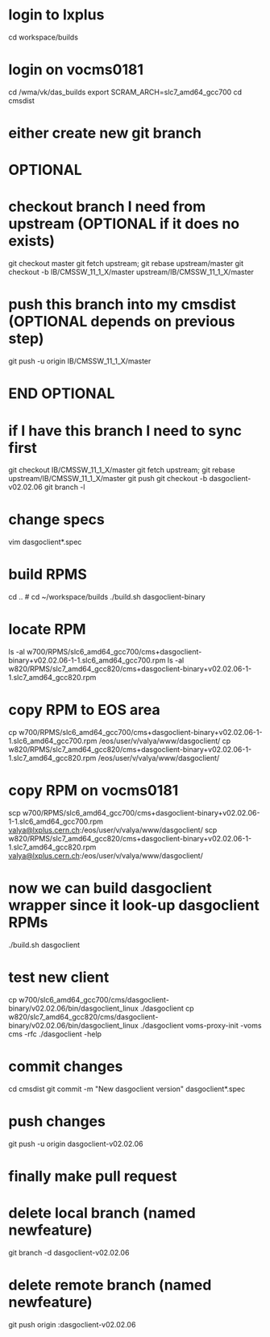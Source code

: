 # login to lxplus
cd workspace/builds
# login on vocms0181
cd /wma/vk/das_builds
export SCRAM_ARCH=slc7_amd64_gcc700
cd cmsdist
# either create new git branch

# OPTIONAL
# checkout branch I need from upstream (OPTIONAL if it does no exists)
git checkout master
git fetch upstream; git rebase upstream/master
git checkout -b IB/CMSSW_11_1_X/master upstream/IB/CMSSW_11_1_X/master
# push this branch into my cmsdist (OPTIONAL depends on previous step)
git push -u origin IB/CMSSW_11_1_X/master
# END  OPTIONAL

# if I have this branch I need to sync first
git checkout IB/CMSSW_11_1_X/master
git fetch upstream; git rebase upstream/IB/CMSSW_11_1_X/master
git push
git checkout -b dasgoclient-v02.02.06
git branch -l

# change specs
vim dasgoclient*.spec

# build RPMS
cd .. # cd ~/workspace/builds
./build.sh dasgoclient-binary

# locate RPM
ls -al w700/RPMS/slc6_amd64_gcc700/cms+dasgoclient-binary+v02.02.06-1-1.slc6_amd64_gcc700.rpm
ls -al w820/RPMS/slc7_amd64_gcc820/cms+dasgoclient-binary+v02.02.06-1-1.slc7_amd64_gcc820.rpm

# copy RPM to EOS area
cp w700/RPMS/slc6_amd64_gcc700/cms+dasgoclient-binary+v02.02.06-1-1.slc6_amd64_gcc700.rpm /eos/user/v/valya/www/dasgoclient/
cp w820/RPMS/slc7_amd64_gcc820/cms+dasgoclient-binary+v02.02.06-1-1.slc7_amd64_gcc820.rpm /eos/user/v/valya/www/dasgoclient/
# copy RPM on vocms0181
scp w700/RPMS/slc6_amd64_gcc700/cms+dasgoclient-binary+v02.02.06-1-1.slc6_amd64_gcc700.rpm valya@lxplus.cern.ch:/eos/user/v/valya/www/dasgoclient/
scp w820/RPMS/slc7_amd64_gcc820/cms+dasgoclient-binary+v02.02.06-1-1.slc7_amd64_gcc820.rpm valya@lxplus.cern.ch:/eos/user/v/valya/www/dasgoclient/


# now we can build dasgoclient wrapper since it look-up dasgoclient RPMs
./build.sh dasgoclient

# test new client
cp w700/slc6_amd64_gcc700/cms/dasgoclient-binary/v02.02.06/bin/dasgoclient_linux ./dasgoclient
cp w820/slc7_amd64_gcc820/cms/dasgoclient-binary/v02.02.06/bin/dasgoclient_linux ./dasgoclient
voms-proxy-init -voms cms -rfc
./dasgoclient -help

# commit changes
cd cmsdist
git commit -m "New dasgoclient version" dasgoclient*.spec

# push changes
git push -u origin dasgoclient-v02.02.06

# finally make pull request

# delete local branch (named newfeature)
git branch -d dasgoclient-v02.02.06
# delete remote branch (named newfeature)
git push origin :dasgoclient-v02.02.06

